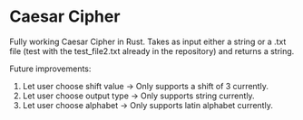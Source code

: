 # Caesar Cipher
Fully working Caesar Cipher in Rust.
Takes as input either a string or a .txt file (test with the test_file2.txt already in the repository) and returns a string.

Future improvements:
1. Let user choose shift value -> Only supports a shift of 3 currently.
2. Let user choose output type -> Only supports string currently.
3. Let user choose alphabet -> Only supports latin alphabet currently.
